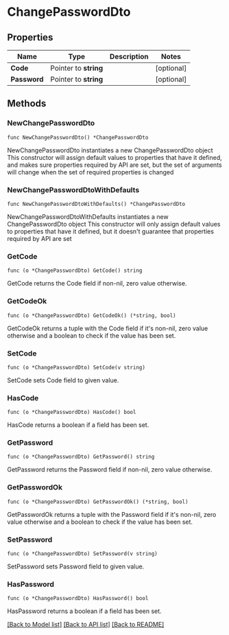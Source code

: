 # ChangePasswordDto

## Properties

Name | Type | Description | Notes
------------ | ------------- | ------------- | -------------
**Code** | Pointer to **string** |  | [optional] 
**Password** | Pointer to **string** |  | [optional] 

## Methods

### NewChangePasswordDto

`func NewChangePasswordDto() *ChangePasswordDto`

NewChangePasswordDto instantiates a new ChangePasswordDto object
This constructor will assign default values to properties that have it defined,
and makes sure properties required by API are set, but the set of arguments
will change when the set of required properties is changed

### NewChangePasswordDtoWithDefaults

`func NewChangePasswordDtoWithDefaults() *ChangePasswordDto`

NewChangePasswordDtoWithDefaults instantiates a new ChangePasswordDto object
This constructor will only assign default values to properties that have it defined,
but it doesn't guarantee that properties required by API are set

### GetCode

`func (o *ChangePasswordDto) GetCode() string`

GetCode returns the Code field if non-nil, zero value otherwise.

### GetCodeOk

`func (o *ChangePasswordDto) GetCodeOk() (*string, bool)`

GetCodeOk returns a tuple with the Code field if it's non-nil, zero value otherwise
and a boolean to check if the value has been set.

### SetCode

`func (o *ChangePasswordDto) SetCode(v string)`

SetCode sets Code field to given value.

### HasCode

`func (o *ChangePasswordDto) HasCode() bool`

HasCode returns a boolean if a field has been set.

### GetPassword

`func (o *ChangePasswordDto) GetPassword() string`

GetPassword returns the Password field if non-nil, zero value otherwise.

### GetPasswordOk

`func (o *ChangePasswordDto) GetPasswordOk() (*string, bool)`

GetPasswordOk returns a tuple with the Password field if it's non-nil, zero value otherwise
and a boolean to check if the value has been set.

### SetPassword

`func (o *ChangePasswordDto) SetPassword(v string)`

SetPassword sets Password field to given value.

### HasPassword

`func (o *ChangePasswordDto) HasPassword() bool`

HasPassword returns a boolean if a field has been set.


[[Back to Model list]](../README.md#documentation-for-models) [[Back to API list]](../README.md#documentation-for-api-endpoints) [[Back to README]](../README.md)


